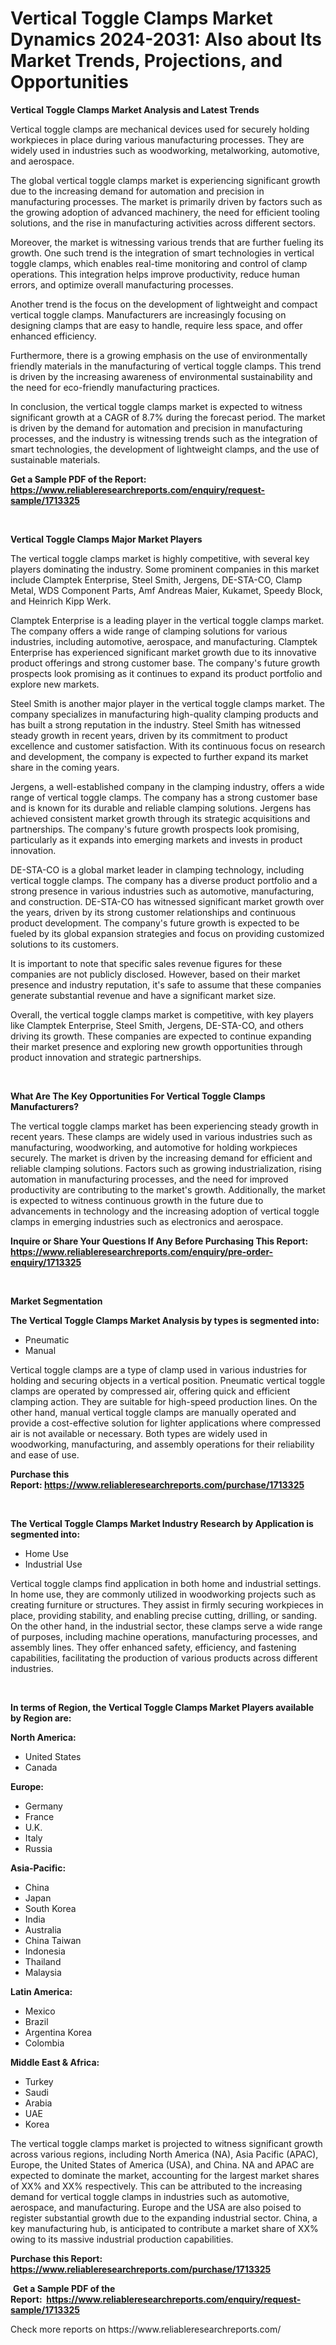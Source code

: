 <p><h1>Vertical Toggle Clamps Market Dynamics 2024-2031: Also about Its Market Trends, Projections, and Opportunities</h1></p><p><strong>Vertical Toggle Clamps Market Analysis and Latest Trends</strong></p>
<p><p>Vertical toggle clamps are mechanical devices used for securely holding workpieces in place during various manufacturing processes. They are widely used in industries such as woodworking, metalworking, automotive, and aerospace.</p><p>The global vertical toggle clamps market is experiencing significant growth due to the increasing demand for automation and precision in manufacturing processes. The market is primarily driven by factors such as the growing adoption of advanced machinery, the need for efficient tooling solutions, and the rise in manufacturing activities across different sectors.</p><p>Moreover, the market is witnessing various trends that are further fueling its growth. One such trend is the integration of smart technologies in vertical toggle clamps, which enables real-time monitoring and control of clamp operations. This integration helps improve productivity, reduce human errors, and optimize overall manufacturing processes.</p><p>Another trend is the focus on the development of lightweight and compact vertical toggle clamps. Manufacturers are increasingly focusing on designing clamps that are easy to handle, require less space, and offer enhanced efficiency.</p><p>Furthermore, there is a growing emphasis on the use of environmentally friendly materials in the manufacturing of vertical toggle clamps. This trend is driven by the increasing awareness of environmental sustainability and the need for eco-friendly manufacturing practices.</p><p>In conclusion, the vertical toggle clamps market is expected to witness significant growth at a CAGR of 8.7% during the forecast period. The market is driven by the demand for automation and precision in manufacturing processes, and the industry is witnessing trends such as the integration of smart technologies, the development of lightweight clamps, and the use of sustainable materials.</p></p>
<p><strong>Get a Sample PDF of the Report:&nbsp; <a href="https://www.reliableresearchreports.com/enquiry/request-sample/1713325">https://www.reliableresearchreports.com/enquiry/request-sample/1713325</a></strong></p>
<p>&nbsp;</p>
<p><strong>Vertical Toggle Clamps Major Market Players</strong></p>
<p><p>The vertical toggle clamps market is highly competitive, with several key players dominating the industry. Some prominent companies in this market include Clamptek Enterprise, Steel Smith, Jergens, DE-STA-CO, Clamp Metal, WDS Component Parts, Amf Andreas Maier, Kukamet, Speedy Block, and Heinrich Kipp Werk.</p><p>Clamptek Enterprise is a leading player in the vertical toggle clamps market. The company offers a wide range of clamping solutions for various industries, including automotive, aerospace, and manufacturing. Clamptek Enterprise has experienced significant market growth due to its innovative product offerings and strong customer base. The company's future growth prospects look promising as it continues to expand its product portfolio and explore new markets.</p><p>Steel Smith is another major player in the vertical toggle clamps market. The company specializes in manufacturing high-quality clamping products and has built a strong reputation in the industry. Steel Smith has witnessed steady growth in recent years, driven by its commitment to product excellence and customer satisfaction. With its continuous focus on research and development, the company is expected to further expand its market share in the coming years.</p><p>Jergens, a well-established company in the clamping industry, offers a wide range of vertical toggle clamps. The company has a strong customer base and is known for its durable and reliable clamping solutions. Jergens has achieved consistent market growth through its strategic acquisitions and partnerships. The company's future growth prospects look promising, particularly as it expands into emerging markets and invests in product innovation.</p><p>DE-STA-CO is a global market leader in clamping technology, including vertical toggle clamps. The company has a diverse product portfolio and a strong presence in various industries such as automotive, manufacturing, and construction. DE-STA-CO has witnessed significant market growth over the years, driven by its strong customer relationships and continuous product development. The company's future growth is expected to be fueled by its global expansion strategies and focus on providing customized solutions to its customers.</p><p>It is important to note that specific sales revenue figures for these companies are not publicly disclosed. However, based on their market presence and industry reputation, it's safe to assume that these companies generate substantial revenue and have a significant market size.</p><p>Overall, the vertical toggle clamps market is competitive, with key players like Clamptek Enterprise, Steel Smith, Jergens, DE-STA-CO, and others driving its growth. These companies are expected to continue expanding their market presence and exploring new growth opportunities through product innovation and strategic partnerships.</p></p>
<p>&nbsp;</p>
<p><strong>What Are The Key Opportunities For Vertical Toggle Clamps Manufacturers?</strong></p>
<p><p>The vertical toggle clamps market has been experiencing steady growth in recent years. These clamps are widely used in various industries such as manufacturing, woodworking, and automotive for holding workpieces securely. The market is driven by the increasing demand for efficient and reliable clamping solutions. Factors such as growing industrialization, rising automation in manufacturing processes, and the need for improved productivity are contributing to the market's growth. Additionally, the market is expected to witness continuous growth in the future due to advancements in technology and the increasing adoption of vertical toggle clamps in emerging industries such as electronics and aerospace.</p></p>
<p><strong>Inquire or Share Your Questions If Any Before Purchasing This Report: <a href="https://www.reliableresearchreports.com/enquiry/pre-order-enquiry/1713325">https://www.reliableresearchreports.com/enquiry/pre-order-enquiry/1713325</a></strong></p>
<p>&nbsp;</p>
<p><strong>Market Segmentation</strong></p>
<p><strong>The Vertical Toggle Clamps Market Analysis by types is segmented into:</strong></p>
<p><ul><li>Pneumatic</li><li>Manual</li></ul></p>
<p><p>Vertical toggle clamps are a type of clamp used in various industries for holding and securing objects in a vertical position. Pneumatic vertical toggle clamps are operated by compressed air, offering quick and efficient clamping action. They are suitable for high-speed production lines. On the other hand, manual vertical toggle clamps are manually operated and provide a cost-effective solution for lighter applications where compressed air is not available or necessary. Both types are widely used in woodworking, manufacturing, and assembly operations for their reliability and ease of use.</p></p>
<p><strong>Purchase this Report:&nbsp;<a href="https://www.reliableresearchreports.com/purchase/1713325">https://www.reliableresearchreports.com/purchase/1713325</a></strong></p>
<p>&nbsp;</p>
<p><strong>The Vertical Toggle Clamps Market Industry Research by Application is segmented into:</strong></p>
<p><ul><li>Home Use</li><li>Industrial Use</li></ul></p>
<p><p>Vertical toggle clamps find application in both home and industrial settings. In home use, they are commonly utilized in woodworking projects such as creating furniture or structures. They assist in firmly securing workpieces in place, providing stability, and enabling precise cutting, drilling, or sanding. On the other hand, in the industrial sector, these clamps serve a wide range of purposes, including machine operations, manufacturing processes, and assembly lines. They offer enhanced safety, efficiency, and fastening capabilities, facilitating the production of various products across different industries.</p></p>
<p>&nbsp;</p>
<p><strong>In terms of Region, the Vertical Toggle Clamps Market Players available by Region are:</strong></p>
<p>
    <p> <strong> North America: </strong>
        <ul>
            <li>United States</li>
            <li>Canada</li>
        </ul>
        </p> 
    <p> <strong> Europe: </strong>
        <ul>
            <li>Germany</li>
            <li>France</li>
            <li>U.K.</li>
            <li>Italy</li>
            <li>Russia</li>
        </ul>
        </p> 
    <p> <strong> Asia-Pacific: </strong>
        <ul>
            <li>China</li>
            <li>Japan</li>
            <li>South Korea</li>
            <li>India</li>
            <li>Australia</li>
            <li>China Taiwan</li>
            <li>Indonesia</li>
            <li>Thailand</li>
            <li>Malaysia</li>
        </ul>
        </p> 
    <p> <strong> Latin America: </strong>
        <ul>
            <li>Mexico</li>
            <li>Brazil</li>
            <li>Argentina Korea</li>
            <li>Colombia</li>
        </ul>
        </p> 
    <p> <strong> Middle East & Africa: </strong>
        <ul>
            <li>Turkey</li>
            <li>Saudi</li>
            <li>Arabia</li>
            <li>UAE</li>
            <li>Korea</li>
        </ul>
    </p>
    </p>
<p><p>The vertical toggle clamps market is projected to witness significant growth across various regions, including North America (NA), Asia Pacific (APAC), Europe, the United States of America (USA), and China. NA and APAC are expected to dominate the market, accounting for the largest market shares of XX% and XX% respectively. This can be attributed to the increasing demand for vertical toggle clamps in industries such as automotive, aerospace, and manufacturing. Europe and the USA are also poised to register substantial growth due to the expanding industrial sector. China, a key manufacturing hub, is anticipated to contribute a market share of XX% owing to its massive industrial production capabilities.</p></p>
<p><strong>Purchase this Report: <a href="https://www.reliableresearchreports.com/purchase/1713325">https://www.reliableresearchreports.com/purchase/1713325</a></strong></p>
<p>&nbsp;<strong>Get a Sample PDF of the Report:&nbsp;&nbsp;<a href="https://www.reliableresearchreports.com/enquiry/request-sample/1713325">https://www.reliableresearchreports.com/enquiry/request-sample/1713325</a></strong></p>
<p><strong></strong></p>
<p>Check more reports on https://www.reliableresearchreports.com/</p>